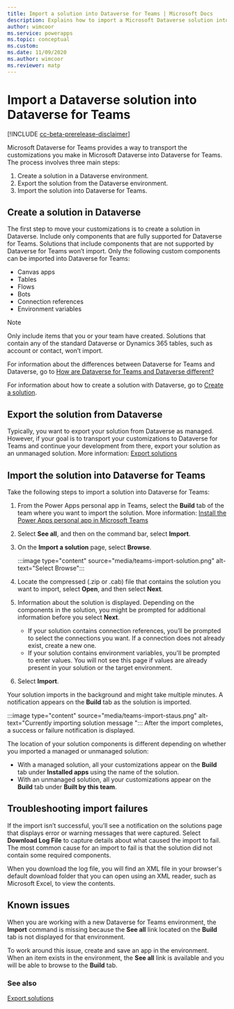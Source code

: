 ```yaml
---
title: Import a solution into Dataverse for Teams | Microsoft Docs
description: Explains how to import a Microsoft Dataverse solution into Microsoft Dataverse for Teams.
author: wimcoor
ms.service: powerapps
ms.topic: conceptual
ms.custom: 
ms.date: 11/09/2020
ms.author: wimcoor
ms.reviewer: matp
---
```

#  Import a Dataverse solution into Dataverse for Teams

[!INCLUDE [cc-beta-prerelease-disclaimer](../includes/cc-beta-prerelease-disclaimer.md)]

Microsoft Dataverse for Teams provides a way to transport the customizations you make in Microsoft Dataverse into Dataverse for Teams. The process involves three main steps:

1. Create a solution in a Dataverse environment. 
1. Export the solution from the Dataverse environment.
1. Import the solution into Dataverse for Teams.

## Create a solution in Dataverse

The first step to move your customizations is to create a solution in Dataverse. Include only components that are fully supported for Dataverse for Teams. Solutions that include components that are not supported by Dataverse for Teams won’t import. Only the following custom components can be imported into Dataverse for Teams:

* Canvas apps
* Tables
* Flows
* Bots
* Connection references
* Environment variables

> [!NOTE]
> Only include items that you or your team have created. Solutions that contain any of the standard Dataverse or Dynamics 365 tables, such as account or contact, won’t import.

For information about the differences between Dataverse for Teams and Dataverse, go to [How are Dataverse for Teams and Dataverse different?](data-platform-compare.md)<!-- Edit note: This is per Style, but you might want to hold this kind of update for a broader future pass. -->

For information about how to create a solution with Dataverse, go to [Create a solution](../maker/common-data-service/create-solution.md).

## Export the solution from Dataverse

Typically, you want to export your solution from Dataverse as managed. However, if your goal is to transport your customizations to Dataverse for Teams and continue your development from there, export your solution as an unmanaged solution. More information: [Export solutions](../maker/common-data-service/export-solutions.md) 

## Import the solution into Dataverse for Teams

Take the following steps to import a solution into Dataverse for Teams:

1. From the Power Apps personal app in Teams, select the **Build** tab of the team where you want to import the solution. More information: [Install the Power Apps personal app in Microsoft Teams](install-personal-app.md)
1. Select **See all**, and then on the command bar, select **Import**.
1. On the **Import a solution** page, select **Browse**.

    :::image type="content" source="media/teams-import-solution.png" alt-text="Select Browse":::
1. Locate the compressed (.zip or .cab) file that contains the solution you want to import, select **Open**, and then select **Next**. 
1. Information about the solution is displayed. Depending on the components in the solution, you might be prompted for additional information before you select **Next**.
   - If your solution contains connection references, you’ll be prompted to select the connections you want. If a connection does not already exist, create a new one. 
   - If your solution contains environment variables, you'll be prompted to enter values. You will not see this page if values are already present in your solution or the target environment.
1. Select **Import**.

Your solution imports in the background and might take multiple minutes. A notification appears on the **Build** tab as the solution is imported.

:::image type="content" source="media/teams-import-staus.png" alt-text="Currently importing solution message ":::
After the import completes, a success or failure notification is displayed.
 
The location of your solution components is different depending on whether you imported a managed or unmanaged solution:
* With a managed solution, all your customizations appear on the **Build** tab under **Installed apps** using the name of the solution.
* With an unmanaged solution, all your customizations appear on the **Build** tab under **Built by this team**.

## Troubleshooting import failures

If the import isn’t successful, you’ll see a notification on the solutions page that displays error or warning messages that were captured. Select **Download Log File** to capture details about what caused the import to fail. The most common cause for an import to fail is that the solution did not contain some required components.

When you download the log file, you will find an XML file in your browser's default download folder that you can open using an XML reader, such as Microsoft Excel, to view the contents.

## Known issues

When you are working with a new Dataverse for Teams environment, the **Import** command is missing because the **See all** link located on the **Build** tab is not displayed for that environment.  

To work around this issue, create and save an app in the environment. When an item exists in the environment, the **See all** link is available and you will be able to browse to the **Build** tab.

### See also

[Export solutions](../maker/common-data-service/export-solutions.md)
